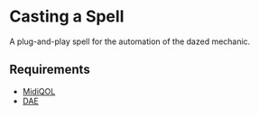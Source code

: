 # Casting a Spell

A plug-and-play spell for the automation of the dazed mechanic. 


## Requirements

- [MidiQOL](https://foundryvtt.com/packages/midi-qol)
- [DAE](https://foundryvtt.com/packages/dae)